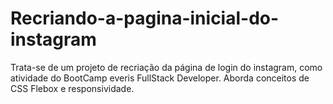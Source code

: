 # Recriando-a-pagina-inicial-do-instagram
Trata-se de um projeto de recriação da página de login do instagram, como atividade do BootCamp everis FullStack Developer. Aborda conceitos de CSS Flebox e responsividade.
